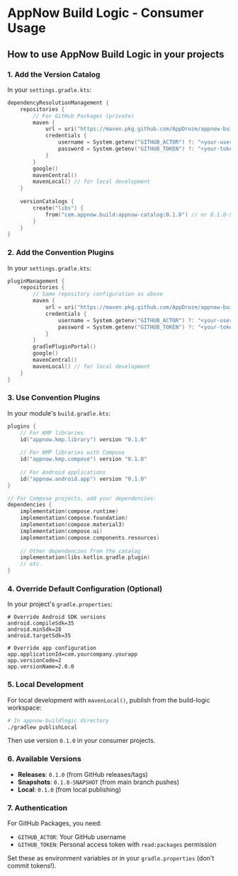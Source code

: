 # AppNow Build Logic - Consumer Usage

## How to use AppNow Build Logic in your projects

### 1. Add the Version Catalog

In your `settings.gradle.kts`:

```kotlin
dependencyResolutionManagement {
    repositories {
        // For GitHub Packages (private)
        maven { 
            url = uri("https://maven.pkg.github.com/AppDroze/appnow-buildlogic") 
            credentials {
                username = System.getenv("GITHUB_ACTOR") ?: "<your-username>"
                password = System.getenv("GITHUB_TOKEN") ?: "<your-token>"
            }
        }
        google()
        mavenCentral()
        mavenLocal() // for local development
    }
    
    versionCatalogs {
        create("libs") {
            from("com.appnow.build:appnow-catalog:0.1.0") // or 0.1.0-SNAPSHOT
        }
    }
}
```

### 2. Add the Convention Plugins

In your `settings.gradle.kts`:

```kotlin
pluginManagement {
    repositories {
        // Same repository configuration as above
        maven { 
            url = uri("https://maven.pkg.github.com/AppDroze/appnow-buildlogic")
            credentials {
                username = System.getenv("GITHUB_ACTOR") ?: "<your-username>"
                password = System.getenv("GITHUB_TOKEN") ?: "<your-token>"
            }
        }
        gradlePluginPortal()
        google()
        mavenCentral()
        mavenLocal() // for local development
    }
}
```

### 3. Use Convention Plugins

In your module's `build.gradle.kts`:

```kotlin
plugins {
    // For KMP libraries
    id("appnow.kmp.library") version "0.1.0"
    
    // For KMP libraries with Compose 
    id("appnow.kmp.compose") version "0.1.0"
    
    // For Android applications
    id("appnow.android.app") version "0.1.0"
}

// For Compose projects, add your dependencies:
dependencies {
    implementation(compose.runtime)
    implementation(compose.foundation)
    implementation(compose.material3)
    implementation(compose.ui)
    implementation(compose.components.resources)
    
    // Other dependencies from the catalog
    implementation(libs.kotlin.gradle.plugin)
    // etc.
}
```

### 4. Override Default Configuration (Optional)

In your project's `gradle.properties`:

```properties
# Override Android SDK versions
android.compileSdk=35
android.minSdk=28
android.targetSdk=35

# Override app configuration
app.applicationId=com.yourcompany.yourapp
app.versionCode=2
app.versionName=2.0.0
```

### 5. Local Development

For local development with `mavenLocal()`, publish from the build-logic workspace:

```bash
# In appnow-buildlogic directory
./gradlew publishLocal
```

Then use version `0.1.0` in your consumer projects.

### 6. Available Versions

- **Releases**: `0.1.0` (from GitHub releases/tags)
- **Snapshots**: `0.1.0-SNAPSHOT` (from main branch pushes)
- **Local**: `0.1.0` (from local publishing)

### 7. Authentication

For GitHub Packages, you need:
- `GITHUB_ACTOR`: Your GitHub username
- `GITHUB_TOKEN`: Personal access token with `read:packages` permission

Set these as environment variables or in your `gradle.properties` (don't commit tokens!).
